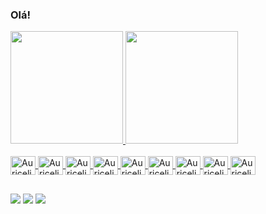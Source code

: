 ### Olá!

<div>
  <a href="https://github.com/AuricelioSilva">
  <img height="180em" src="https://github-readme-stats.vercel.app/api?username=AuricelioSilva&show_icons=true&theme=onedark"/>
  <img height="180em" src="https://github-readme-stats.vercel.app/api/top-langs/?username=AuricelioSilva&layout=compact&langs_count=7&theme=onedark"/>

    

</div>

  <div style="display: inline_block"><br>
  <img align="center" alt="Auricelio-HTML" height="30" width="40" src="https://cdn.jsdelivr.net/gh/devicons/devicon/icons/html5/html5-original.svg">
  <img align="center" alt="Auricelio-CSS" height="30" width="40" src="https://cdn.jsdelivr.net/gh/devicons/devicon/icons/css3/css3-original.svg">
  <img align="center" alt="Auricelio-React" height="30" width="40" src="https://cdn.jsdelivr.net/gh/devicons/devicon/icons/react/react-original.svg">
  <img align="center" alt="Auricelio-Javascript" height="30" width="40" src="https://cdn.jsdelivr.net/gh/devicons/devicon/icons/javascript/javascript-plain.svg">
  <img align="center" alt="Auricelio-Typescript" height="30" width="40" src="https://cdn.jsdelivr.net/gh/devicons/devicon/icons/typescript/typescript-plain.svg" >
  <img align="center" alt="Auricelio-Node.js" height="30" width="40" src="https://cdn.jsdelivr.net/gh/devicons/devicon/icons/nodejs/nodejs-original.svg">    
  <img align="center" alt="Auricelio-Java" height="30" width="40" src="https://cdn.jsdelivr.net/gh/devicons/devicon/icons/java/java-original.svg">
  <img align="center" alt="Auricelio-MYSQL" height="30" width="40" src="https://cdn.jsdelivr.net/gh/devicons/devicon/icons/mysql/mysql-original.svg">
  <img align="center" alt="Auricelio-SQL Server" height="30" width="40" src="https://cdn.jsdelivr.net/gh/devicons/devicon/icons/microsoftsqlserver/microsoftsqlserver-plain.svg">

</div>

  ##

  <div> 
      <a href="https://www.linkedin.com/in/auricelio-r-4a92a4161/" target="_blank"><img src="https://img.shields.io/badge/-LinkedIn-%230077B5?style=for-the-badge&logo=linkedin&logoColor=white" target="_blank"></a>
      <a href="https://discord.gg/F3v78frKat" target="_blank"><img src="https://img.shields.io/badge/Discord-7289DA?style=for-the-badge&logo=discord&logoColor=white" target="_blank"></a> 
  <a href = "mailto:arirodrigues2801@gmail.com"><img src="https://img.shields.io/badge/-Gmail-%23333?style=for-the-badge&logo=gmail&logoColor=white" target="_blank"></a>

  

</div>
